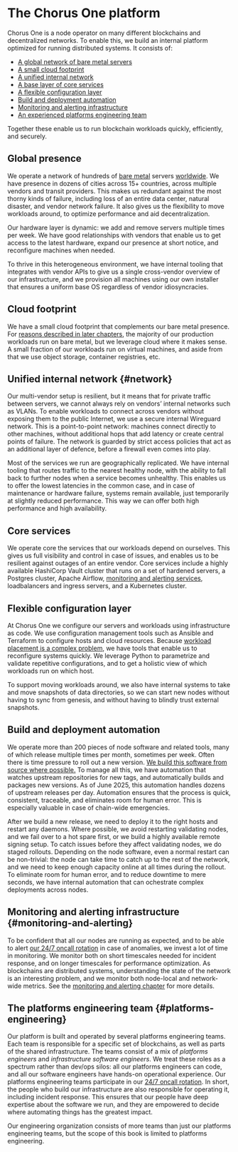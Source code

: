 # The Chorus One platform

Chorus One is a node operator on many different blockchains and decentralized networks.
To enable this,
we build an internal platform optimized for running distributed systems.
It consists of:

 * [A global network of bare metal servers](#global-presence)
 * [A small cloud footprint](#cloud-footprint)
 * [A unified internal network](#network)
 * [A base layer of core services](#core-services)
 * [A flexible configuration layer](#flexible-configuration-layer)
 * [Build and deployment automation](#build-and-deployment-automation)
 * [Monitoring and alerting infrastructure](#monitoring-and-alerting)
 * [An experienced platforms engineering team](#platforms-engineering)

Together these enable us to run blockchain workloads quickly, efficiently, and securely.

## Global presence

We operate a network of hundreds of [bare metal](the-hardware-layer.md)
servers [worldwide](physical-location.md).
We have presence in dozens of cities across 15+ countries,
across multiple vendors and transit providers.
This makes us redundant against the most thorny kinds of failure,
including loss of an entire data center,
natural disaster,
and vendor network failure.
It also gives us the flexibility to move workloads around,
to optimize performance and aid decentralization.

Our hardware layer is dynamic:
we add and remove servers multiple times per week.
We have good relationships with vendors
that enable us to get access to the latest hardware,
expand our presence at short notice,
and reconfigure machines when needed.

To thrive in this heterogeneous environment,
we have internal tooling that integrates with vendor APIs
to give us a single cross-vendor overview of our infrastructure,
and we provision all machines using our own installer
that ensures a uniform base OS regardless of vendor idiosyncracies.

## Cloud footprint

We have a small cloud footprint that complements our bare metal presence.
For [reasons described in later chapters](cloud-vs-bare-metal.md),
the majority of our production workloads run on bare metal,
but we leverage cloud where it makes sense.
A small fraction of our workloads run on virtual machines,
and aside from that we use object storage,
container registries,
etc.

## Unified internal network {#network}

Our multi-vendor setup is resilient,
but it means that for private traffic between servers,
we cannot always rely on vendors’ internal networks such as VLANs.
To enable workloads to connect across vendors
without exposing them to the public Internet,
we use a secure internal Wireguard network.
This is a point-to-point network:
machines connect directly to other machines,
without additional hops that add latency or create central points of failure.
The network is guarded by strict access policies
that act as an additional layer of defence,
before a firewall even comes into play.

Most of the services we run are geographically replicated.
We have internal tooling that routes traffic to the nearest healthy node,
with the ability to fall back to further nodes
when a service becomes unhealthy.
This enables us to offer the lowest latencies in the common case,
and in case of maintenance or hardware failure,
systems remain available,
just temporarily at slightly reduced performance.
This way we can offer both high performance and high availability.

## Core services

We operate core the services that our workloads depend on ourselves.
This gives us full visibility and control in case of issues,
and enables us to be resilient against outages of an entire vendor.
Core services include a highly available HashiCorp Vault cluster
that runs on a set of hardened servers,
a Postgres cluster,
Apache Airflow,
[monitoring and alerting services](#monitoring-and-alerting),
loadbalancers and ingress servers,
and a Kubernetes cluster.

## Flexible configuration layer

At Chorus One we configure our servers and workloads using infrastructure as code.
We use configuration management tools such as Ansible and Terraform
to configure hosts and cloud resources.
Because [workload placement is a complex problem](workload-placement.md),
we have tools that enable us to reconfigure systems quickly.
We leverage Python to parametrize and validate repetitive configurations,
and to get a holistic view of which workloads run on which host.

To support moving workloads around,
we also have internal systems to take and move snapshots of data directories,
so we can start new nodes without having to sync from genesis,
and without having to blindly trust external snapshots.

## Build and deployment automation

We operate more than 200 pieces of node software and related tools,
many of which release multiple times per month,
sometimes per week.
Often there is time pressure to roll out a new version.
[We build this software from source where possible.](../node-software/build-process.md)
To manage all this,
we have automation that watches upstream repositories for new tags,
and automatically builds and packages new versions.
As of June 2025, this automation handles dozens of upstream releases per day.
Automation ensures that the process is quick, consistent, traceable,
and eliminates room for human error.
This is especially valuable in case of chain-wide emergencies.

After we build a new release,
we need to deploy it to the right hosts and restart any daemons.
Where possible,
we avoid restarting validating nodes,
and we fail over to a hot spare first,
or we build a highly available remote signing setup.
To catch issues before they affect validating nodes,
we do staged rollouts.
Depending on the node software,
even a normal restart can be non-trivial:
the node can take time to catch up to the rest of the network,
and we need to keep enough capacity online at all times during the rollout.
To eliminate room for human error,
and to reduce downtime to mere seconds,
we have internal automation that can ochestrate
complex deployments across nodes.

## Monitoring and alerting infrastructure {#monitoring-and-alerting}

To be confident that all our nodes are running as expected,
and to be able to alert [our 24/7 oncall rotation](oncall.md) in case of anomalies,
we invest a lot of time in monitoring.
We monitor both on short timescales needed for incident response,
and on longer timescales for performance optimization.
As blockchains are distributed systems,
understanding the state of the network is an interesting problem,
and we monitor both node-local and network-wide metrics.
See the [monitoring and alerting chapter](monitoring-alerting.md) for more details.

## The platforms engineering team {#platforms-engineering}

Our platform is built and operated by several platforms engineering teams.
Each team is responsible for a specific set of blockchains,
as well as parts of the shared infrastructure.
The teams consist of a mix of _platforms engineers_ and _infrastructure software engineers_.
We treat these roles as a spectrum rather than dev/ops silos:
all our platforms engineers can code,
and all our software engineers have
hands-on operational experience.
Our platforms engineering teams participate in our [24/7 oncall rotation](oncall.md).
In short,
the people who build our infrastructure are also responsible for operating it,
including incident response.
This ensures that our people have deep expertise about the software we run,
and they are empowered to decide where automating things has the greatest impact.

Our engineering organization
consists of more teams than just our platforms engineering teams,
but the scope of this book is limited to platforms engineering.
